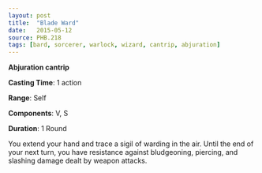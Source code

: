 ```yaml
---
layout: post
title:  "Blade Ward"
date:   2015-05-12
source: PHB.218
tags: [bard, sorcerer, warlock, wizard, cantrip, abjuration]
---
```


**Abjuration cantrip**

**Casting Time**: 1 action

**Range**: Self

**Components**: V, S

**Duration**: 1 Round

You extend your hand and trace a sigil of warding in the air. Until the end of your next turn, you have resistance against bludgeoning, piercing, and slashing damage dealt by weapon attacks.
